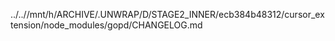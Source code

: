 ../..//mnt/h/ARCHIVE/.UNWRAP/D/STAGE2_INNER/ecb384b48312/cursor_extension/node_modules/gopd/CHANGELOG.md